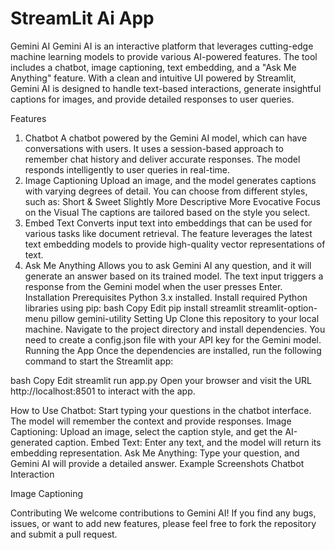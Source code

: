 # StreamLit Ai App


Gemini AI
Gemini AI is an interactive platform that leverages cutting-edge machine learning models to provide various AI-powered features. The tool includes a chatbot, image captioning, text embedding, and a "Ask Me Anything" feature. With a clean and intuitive UI powered by Streamlit, Gemini AI is designed to handle text-based interactions, generate insightful captions for images, and provide detailed responses to user queries.

Features
1. Chatbot
A chatbot powered by the Gemini AI model, which can have conversations with users.
It uses a session-based approach to remember chat history and deliver accurate responses.
The model responds intelligently to user queries in real-time.
2. Image Captioning
Upload an image, and the model generates captions with varying degrees of detail.
You can choose from different styles, such as:
Short & Sweet
Slightly More Descriptive
More Evocative
Focus on the Visual
The captions are tailored based on the style you select.
3. Embed Text
Converts input text into embeddings that can be used for various tasks like document retrieval.
The feature leverages the latest text embedding models to provide high-quality vector representations of text.
4. Ask Me Anything
Allows you to ask Gemini AI any question, and it will generate an answer based on its trained model.
The text input triggers a response from the Gemini model when the user presses Enter.
Installation
Prerequisites
Python 3.x installed.
Install required Python libraries using pip:
bash
Copy
Edit
pip install streamlit streamlit-option-menu pillow gemini-utility
Setting Up
Clone this repository to your local machine.
Navigate to the project directory and install dependencies.
You need to create a config.json file with your API key for the Gemini model.
Running the App
Once the dependencies are installed, run the following command to start the Streamlit app:

bash
Copy
Edit
streamlit run app.py
Open your browser and visit the URL http://localhost:8501 to interact with the app.

How to Use
Chatbot: Start typing your questions in the chatbot interface. The model will remember the context and provide responses.
Image Captioning: Upload an image, select the caption style, and get the AI-generated caption.
Embed Text: Enter any text, and the model will return its embedding representation.
Ask Me Anything: Type your question, and Gemini AI will provide a detailed answer.
Example Screenshots
Chatbot Interaction

Image Captioning

Contributing
We welcome contributions to Gemini AI! If you find any bugs, issues, or want to add new features, please feel free to fork the repository and submit a pull request.
